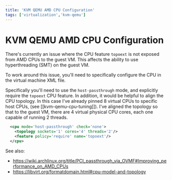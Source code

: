 ```yaml
---
title: 'KVM QEMU AMD CPU Configuration'
tags: ['virtualization','kvm-qemu']
---
```

# KVM QEMU AMD CPU Configuration
There's currently an issue where the CPU feature `topoext` is not exposed from AMD CPUs to the guest VM.  This affects the ability to use hyperthreading (SMT) on the guest VM.

To work around this issue, you'll need to specifically configure the CPU in the virtual machine XML file.

Specifically you'll need to use the `host-passthrough` mode, and explicitly require the `topoext` CPU feature.  In addition, it would be helpful to align the CPU topology.  In this case I've already pinned 8 virtual CPUs to specific host CPUs, (see [[kvm-qemu-cpu-tuning]]).  I've aligned the topology so that to the guest VM, there are 4 virtual physical CPU cores, each one capable of running 2 threads.

```xml
  <cpu mode='host-passthrough' check='none'>
    <topology sockets='1' cores='4' threads='2'/>
    <feature policy='require' name='topoext'/>
  </cpu>
```

See also:

* <https://wiki.archlinux.org/title/PCI_passthrough_via_OVMF#Improving_performance_on_AMD_CPUs>
* <https://libvirt.org/formatdomain.html#cpu-model-and-topology>
